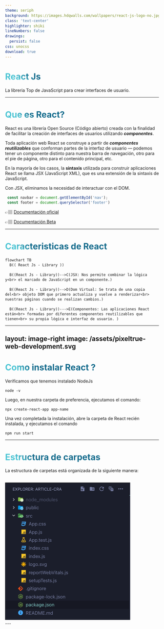 ```yaml
---
theme: seriph
background: https://images.hdqwalls.com/wallpapers/react-js-logo-no.jpg
class: 'text-center'
highlighter: shiki
lineNumbers: false
drawings:
  persist: false
css: unocss
download: true
---
```


# React Js

La libreria Top de JavaScript para crear interfaces de usuario.

---

# Que es React?

<p>

  React es una librería Open Source (Código abierto) creada con la finalidad de facilitar la creación de interfaces de usuarios utilizando **_componentes_**.

  Toda aplicación web React se construye a partir de **_componentes reutilizables_** que conforman partes de la interfaz de usuario — podemos tener un componente distinto para nuestra barra de navegación, otro para el pie de página, otro para el contenido principal, etc.

  En la mayoría de los casos, la **sintaxis** utilizada para construir aplicaciones React se llama JSX (JavaScript XML), que es una extensión de la sintaxis de JavaScript.

  Con JSX, eliminamos la necesidad de interactuar con el DOM.

</p>

 ```javascript
  const navbar = document.getElementById('nav');
  const footer = document.querySelector('footer')
  ```
  👉🏽 [Documentación oficial](https://es.reactjs.org/)

  👉🏽 [Documentación Beta](https://beta.es.reactjs.org/)


<style>
h1 {
  background-color: #2B90B6;
  background-image: linear-gradient(45deg, #4EC5D4 10%, #146b8c 20%);
  background-size: 100%;
  -webkit-background-clip: text;
  -moz-background-clip: text;
  -webkit-text-fill-color: transparent;
  -moz-text-fill-color: transparent;
}
</style>

---

# Caracteristicas de React

```mermaid {theme: 'dark', scale: 0.8}
flowchart TB
  B(( React Js - Library ))
  
  B((React Js - Library))-->C(JSX: Nos permite combinar la lógica y<br> el marcado de JavaScript en un componente.)

  B((React Js - Library))-->D(Dom Virtual: Se trata de una copia del<br> objeto DOM que primero actualiza y vuelve a renderizar<br> nuestras páginas cuando se realizan cambios.)

  B((React Js - Library))--->E(Componentes: Las aplicaciones React están<br> formadas por diferentes componentes reutilizables que tienen<br> su propia lógica e interfaz de usuario. )
```
---
layout: image-right
image: /assets/pixeltrue-web-development.svg
---

# Como instalar React ?
<div></div>
<p>
Verificamos que tenemos instalado NodeJs
</p>

```
node -v
```

<p>
Luego, en nuestra carpeta de preferencia, ejecutamos el comando:
</p>

```
npx create-react-app app-name
```

<p>
Una vez completada la instalación, abre la carpeta de React recién instalada, y ejecutamos el comando
</p>

```
npm run start
```
<style>
h1 {
  background-color: #2B90B6;
  background-image: linear-gradient(45deg, #4EC5D4 10%, #146b8c 20%);
  background-size: 100%;
  -webkit-background-clip: text;
  -moz-background-clip: text;
  -webkit-text-fill-color: transparent;
  -moz-text-fill-color: transparent;
}
</style>

---

# Estructura de carpetas
<div grid="~ cols-2 gap-4">
<div class="~ ">

La estructura de carpetas está organizada de la siguiente manera:

<br>
<img src='/assets/folder-structure.png' class="max-h-80" />

</div>
</div>
---
